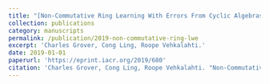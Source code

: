 ```yaml
---
title: "[Non-Commutative Ring Learning With Errors From Cyclic Algebras](https://eprint.iacr.org/2019/680)"
collection: publications
category: manuscripts
permalink: /publication/2019-non-commutative-ring-lwe
excerpt: 'Charles Grover, Cong Ling, Roope Vehkalahti.'
date: 2019-01-01
paperurl: 'https://eprint.iacr.org/2019/680'
citation: 'Charles Grover, Cong Ling, Roope Vehkalahti. "Non-Commutative Ring Learning With Errors From Cyclic Algebras."'
---
```

